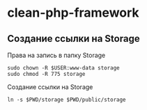 # clean-php-framework

## Создание ссылки на Storage

Права на запись в папку Storage

```shell
sudo chown -R $USER:www-data storage
sudo chmod -R 775 storage
```

Создание ссылки на Storage

```shell
ln -s $PWD/storage $PWD/public/storage
```